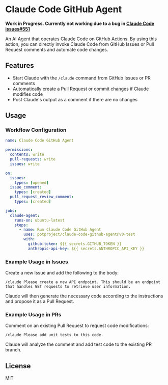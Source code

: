 # Claude Code GitHub Agent

__Work in Progress. Currently not working due to a bug in [Claude Code issues#551](https://github.com/anthropics/claude-code/issues/551)__

An AI Agent that operates Claude Code on GitHub Actions. By using this action, you can directly invoke Claude Code from GitHub Issues or Pull Request comments and automate code changes.

## Features

- Start Claude with the `/claude` command from GitHub Issues or PR comments
- Automatically create a Pull Request or commit changes if Claude modifies code
- Post Claude's output as a comment if there are no changes

## Usage

### Workflow Configuration

```yaml
name: Claude Code GitHub Agent

permissions:
  contents: write
  pull-requests: write
  issues: write

on:
  issues:
    types: [opened]
  issue_comment:
    types: [created]
  pull_request_review_comment:
    types: [created]

jobs:
  claude-agent:
    runs-on: ubuntu-latest
    steps:
      - name: Run Claude Code GitHub Agent
        uses: potproject/claude-code-github-agent@v0-test
        with:
          github-token: ${{ secrets.GITHUB_TOKEN }}
          anthropic-api-key: ${{ secrets.ANTHROPIC_API_KEY }}
```

### Example Usage in Issues

Create a new Issue and add the following to the body:

```
/claude Please create a new API endpoint. This should be an endpoint that handles GET requests to retrieve user information.
```

Claude will then generate the necessary code according to the instructions and propose it as a Pull Request.

### Example Usage in PRs

Comment on an existing Pull Request to request code modifications:

```
/claude Please add unit tests to this code.
```

Claude will analyze the comment and add test code to the existing PR branch.

## License

MIT
